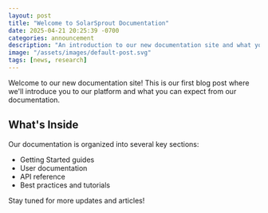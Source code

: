 ```yaml
---
layout: post
title: "Welcome to SolarSprout Documentation"
date: 2025-04-21 20:25:39 -0700
categories: announcement
description: "An introduction to our new documentation site and what you can expect from our platform."
image: "/assets/images/default-post.svg"
tags: [news, research]
---
```


Welcome to our new documentation site! This is our first blog post where we'll introduce you to our platform and what you can expect from our documentation.

## What's Inside

Our documentation is organized into several key sections:

- Getting Started guides
- User documentation
- API reference
- Best practices and tutorials

Stay tuned for more updates and articles!

